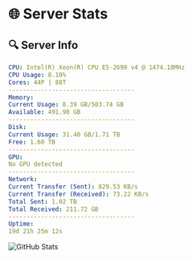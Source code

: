 # 🌐 Server Stats
## 🔍 Server Info
```yaml
CPU: Intel(R) Xeon(R) CPU E5-2699 v4 @ 1474.18MHz
CPU Usage: 8.10%
Cores: 44P | 88T
-----------------------------------
Memory:
Current Usage: 8.39 GB/503.74 GB
Available: 491.90 GB
-----------------------------------
Disk:
Current Usage: 31.40 GB/1.71 TB
Free: 1.60 TB
-----------------------------------
GPU:
No GPU detected
-----------------------------------
Network:
Current Transfer (Sent): 829.53 KB/s
Current Transfer (Received): 73.22 KB/s
Total Sent: 1.02 TB
Total Received: 211.72 GB
-----------------------------------
Uptime:
19d 21h 25m 12s
```
![GitHub Stats](https://img.shields.io/badge/Updated-2025-05-09_14:34:00-blue)